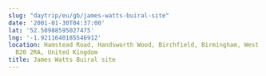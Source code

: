 ```yaml
---
slug: "daytrip/eu/gb/james-watts-buiral-site"
date: '2001-01-30T04:37:00'
lat: '52.50988595027475'
lng: '-1.9211640185546912'
location: Hamstead Road, Handsworth Wood, Birchfield, Birmingham, West Midlands, England,
  B20 2RA, United Kingdom
title: James Watts Buiral site
---
```



